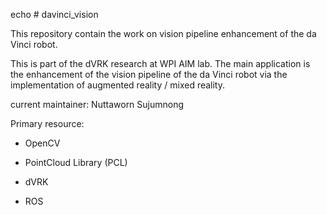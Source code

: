 echo # davinci_vision

This repository contain the work on vision pipeline enhancement of the da Vinci robot.

This is part of the dVRK research at WPI AIM lab. The main application is the enhancement of the
vision pipeline of the da Vinci robot via the implementation of augmented reality / mixed reality.

current maintainer: Nuttaworn Sujumnong

Primary resource:

  - OpenCV

  - PointCloud Library (PCL)

  - dVRK

  - ROS

